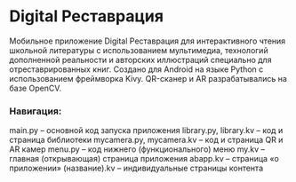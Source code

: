 # Digital Реставрация
Мобильное приложение Digital Реставрация для интерактивного чтения школьной литературы с использованием мультимедиа, технологий дополненной реальности  и авторских иллюстраций специально для отреставрированных книг. 
Создано для Android на языке Python с использованием фреймворка Kivy. QR-сканер и AR разрабатывались на базе OpenCV.
### Навигация: 
main.py – основной код запуска приложения
library.py, library.kv – код и страница библиотеки
mycamera.py, mycamera.kv – код и страница QR и AR камер
menu.py – код нижнего (функционального) меню
my.kv – главная (открывающая) страница приложения
abapp.kv – страница «о приложении»
(название).kv – индивидуальные страницы контента


